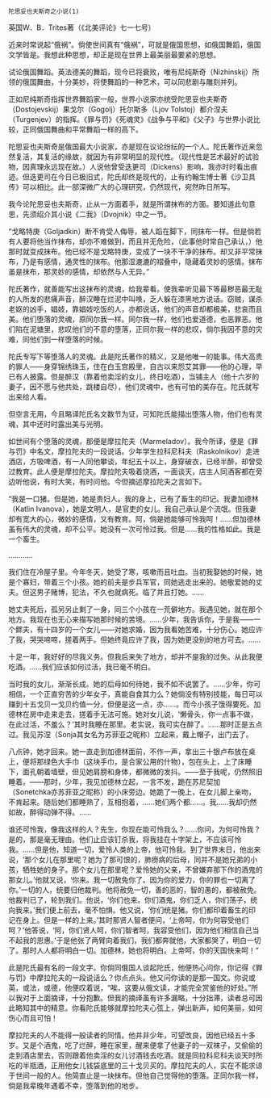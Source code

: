     陀思妥也夫斯奇之小说(1) 

   英国W．B．Trites著（《北美评论》七一七号）

   近来时常说起“俄祸”。倘使世间真有“俄祸”，可就是俄国思想，如俄国舞蹈，俄国文学皆是。我想此种思想，却正是现在世界上最美丽最要紧的思想。

   试论俄国舞蹈。英法德美的舞蹈，现今已将衰败，唯有尼纯斯奇（Nizhinskij）所领的俄国舞曲，十分美妙，将使舞蹈的一种艺术，可以同悲剧与雕刻并列。

   正如尼纯斯奇指挥世界舞蹈家一般，世界小说家亦统受陀思妥也夫斯奇（Dostojevskij）果戈尔（Gogolj）托尔斯多（Ljov Tolstoj）都介涅夫（Turgenjev）的指挥。《罪与罚》《死魂灵》《战争与平和》《父子》与世界小说比较，正同俄国舞曲和平常舞蹈一样的高下。

   陀思妥也夫斯奇是俄国最大小说家，亦是现在议论纷纭的一个人。陀氏著作近来忽然复活，其复活的缘故，就因为有非常明显的现代性。（现代性是艺术最好的试验物，因真理永远现在故。）人说他曾受迭更司（Dickens）影响，我亦时时看出痕迹。但迭更司在今日已极旧式，陀氏却终是现代的，止有约翰生博士著《沙卫具传》可以相比。此一部深微广大的心理研究，仍然现代，宛然昨日所写。

   我今论陀思妥也夫斯奇，止从一方面着手，就是所谓抹布的方面。要知道此句意思，先须绍介其小说《二我》（Dvojnik）中之一节。

   “戈略特庚（Goljadkin）断不肯受人侮辱，被人蹈在脚下，同抹布一样。但是倘若有人要将他当作抹布，却亦不难做到，而且并无危险，（此事他时常自己承认，）他那时就变成抹布。他已经不是戈略特庚，变成了一块不干净的抹布。却又非平常抹布，乃是有感情，通灵性的抹布。他那湿漉漉的褶叠中，隐藏着灵妙的感情。抹布虽是抹布，那灵妙的感情，却依然与人无异。”

   陀氏著作，就善能写出这抹布的灵魂，给我辈看。使我辈听见最下等最秽恶最无耻的人所发的悲痛声音，醉汉睡在烂泥中叫唤，乏人躲在漆黑地方说话。窃贼，谋杀老妪的凶手，娼妓，靠娼妓吃饭的人，亦都说话，他们的声音却都极美，悲哀而且美。他们堕落的灵魂，原同尔我一样。同尔我一样，他们也爱道德，也恶罪恶。他们陷在泥塘里，悲叹他们的不意的堕落，正同尔我一样的悲叹，倘尔我因不意的灾难，同他们到一样堕落的时候。

   陀氏专写下等堕落人的灵魂。此是陀氏著作的精义，又是他唯一的能事。伟大高贵的罪人——身穿锦绣珠玉，住在白玉宫殿里，自古以来怨艾其罪——他的心理，早已有人披露。但是醉汉（靠着他卖淫的女儿，终日吃酒），当铺主人（他十六岁的妻子，因不愿与他共处，跳楼自尽），他们灵魂中，也有可怕的美存在。陀氏就写出来给人看。

   但空言无用，今且略译陀氏名文数节为证，可知陀氏能描出堕落人物，他们也有灵魂，其中还时时露出美与光明。

   如世间有个堕落的灵魂，那便是摩拉陀夫（Marmeladov）。我今所译，便是《罪与罚》中名文，摩拉陀夫的一段说话。少年学生拉科尼科夫（Raskolnikov）走进酒店，方吸啤酒，有一人同他攀谈，年纪五十以上，身穿破衣，已经半醉，却曾受过教育。此人便是摩拉陀夫。摩拉陀夫吸着烧酒，一面谈天，店主人同酒客都在旁边听他说，有时大笑，有时问他。今但摘述摩拉陀夫之言如下。

   “我是一口猪。但是她，她是贵妇人。我的身上，已有了畜生的印记。我妻加德林（Katlin Ivanova），她是文明人，是官吏的女儿。我自己承认是个流氓。但我妻却有宽大的心，微妙的感情，又有教育。阿，倘是她能够可怜我呵！……但加德林虽有伟大的灵魂，却不公平。她没有一次可怜过我。但是……我的性格如此。我是一个畜生。

   …………

   我们住在冷屋子里。今年冬天，她受了寒，咳嗽而且吐血。当初我娶她的时候，她是个寡妇，带着三个小孩。她的前夫是步兵军官，同她逃走出来的。她敬爱她的丈夫。但这男子赌博，犯法，不久也就病死。临了并且打她。……

   她丈夫死后，孤另另止剩了一身，同三个小孩在一荒僻地方。我遇见她，就在那个地方。我现在也无心来描写她那时候的苦境。……少年，我告诉你，于是我——一个鳏夫，有十四岁的一个女儿——对她求婚，因为我看她苦难，十分伤心。她应许了我，哭哭啼啼，搓着两手。但她终竟应许了我，因为她更没别的地方可去。……

   十足一年，我好好的尽我义务。但我后来失了地方，却并不是我的过失。从此我便吃酒。……我们应该如何过活，我已毫不明白。

   当时我的女儿，渐渐长成。她的后母如何待她，我不如不说罢了。……少年，你可相信，一个正直穷苦的少年女子，真能自食其力么？她倘没有特别技能，每日可以赚到十五戈贝一戈贝约值一分，但便是这一点，亦……。而今小孩子饿得要死。加德林在房中走来走去，搓着手无法可施。她对女儿说，‘懒骨头，你一点事不做，在此过活，不羞么？’其时我睡在那里。老实说，我可实在醉了。……那时正是五点过。我见苏涅（Sonja其女名为苏菲亚之昵称）立起来，戴上帽子，出门去了。

   八点钟，她才回来。她一直走到加德林面前，不作一声，拿出三十银卢布放在桌上，便将那绿色大手巾（这块手巾，是合家公用的什物），包在头上，上了床睡下，面孔朝着墙壁，但见她肩膀和身体，都微微的发抖。——至于我呢，仍然照旧睡着。——那时，少年，我见加德林立起，一言不发，跪在苏尼契加（Sonetchka亦苏菲亚之昵称）的小床旁边。她跪了一晚上，在女儿脚上亲吻，不肯起来。随后她们都睡熟了，互相抱着，……她们两个都……。我……我却仍然如故，醉得动弹不得。……

   谁还可怜我，像我这样的人？先生，你现在能可怜我么？……你问，为何可怜我？是的，那是毫无理由。他们止应该钉杀我，将我挂在十字架上，不应该可怜我。……但是他，知道一切，爱怜人类的上帝，他可怜我。到了世界末日，他出来说，‘那个女儿在那里呢？她为了那可恨的，肺痨病的后母，同并不是她兄弟的小孩，牺牲她的身子。那个女儿在那里呢？爱怜她的父亲，不曾嫌弃那下作的酒鬼的那女儿。’他就又说，‘你来。我一切赦免你了。因为你的爱力，你的罪也一切离了你。’一切的人，统要归他裁判。他将赦免一切，善的恶的，智的愚的，都被赦免。他裁判已了，轮到我们。他说，‘你们也来。你们酒鬼，你们乏人，你们荡子，统向我来。’我们便上前去，毫不怕惧。他又说，‘你们统是猪。你们都印着畜生的印记在身上。但是一样的上来。’其时那贤人智者便问，‘上帝呵，你为何容受他们呵？’他答说，‘阿，你们贤人呵，你们智者呵，我容受他们，因为他们相信自己当不起我的恩惠。’于是他张了两臂向着我们，我们都奔就他，大家都哭了，明白一切了。那时人人都将明白一切。加德林，她也将明白。上帝呵，你的天国快来呵！”

   此是陀氏最有名的一段文字。你倘同俄国人谈起陀氏，他便热心问你，你记得《罪与罚》中摩拉陀夫的一段说话么？你点点头。他又问你读的是那一国文。你说或英，或法，或德，他便叹着说，“唉，这要从俄文读，才能完全赏鉴他的好处。”所以我对于上面摘译，十分抱歉。但我的摘译虽有许多漏略，十分拙滞，读者总可因此略知其中的精意。你看陀氏能够就摩拉陀夫心弦上，弹出新声，如何美丽，如何伤心而且可怕！

   摩拉陀夫的人不能得一般读者的同情。他并非少年，可望改良，因他已经五十多岁。又是个酒鬼，吃了烂醉，睡在家里，醒来便拿了他妻子的一双袜子，又偷偷的走到酒店里去，否则跟着他卖淫的女儿讨酒钱去吃酒。就是同拉科尼科夫谈天时所吃的半瓶酒，正用他女儿钱袋底里的三十戈贝买的。摩拉陀夫的人，实在不能求谅于世间一般的人。他简直止是一块抹布。但他自己觉得他的堕落。正同尔我一样，倘是我辈晚年遇着不幸，堕落到他的地步。

